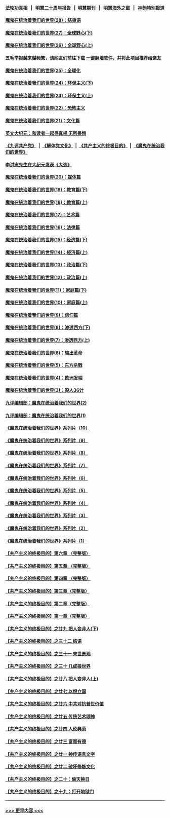 #### [法轮功真相](https://github.com/gfw-breaker/truth/blob/master/README.md?t=0) &nbsp;&nbsp;|&nbsp;&nbsp; [明慧二十周年报告](https://github.com/gfw-breaker/mh-reports/blob/master/README.md?t=0) &nbsp;&nbsp;|&nbsp;&nbsp;[明慧期刊](https://github.com/gfw-breaker/mh-qikan) &nbsp;&nbsp;|&nbsp;&nbsp; [明慧海外之窗](https://github.com/gfw-breaker/mh-news/blob/master/README.md?t=0) &nbsp;&nbsp;|&nbsp;&nbsp; [神韵特别报道](https://github.com/gfw-breaker/mh-news/blob/master/shenyun.md?t=0)
#### [魔鬼在统治着我们的世界(28)：结束语](../pages/nsc422/n10936246.md?t=07162201) 
#### [魔鬼在统治着我们的世界(27)：全球野心(下)](../pages/nsc422/n10928319.md?t=07162201) 
#### [魔鬼在统治着我们的世界(26)：全球野心(上)](../pages/nsc422/n10900318.md?t=07162201) 
#### 五毛举报越来越频繁，请网友们前往下载 [一键翻墙软件](https://github.com/gfw-breaker/ssr-accounts)，并将此项目推荐给亲友
#### [魔鬼在统治着我们的世界(25)：全球化](../pages/nsc422/n10788205.md?t=07162201) 
#### [魔鬼在统治着我们的世界(24)：环保主义(下)](../pages/nsc422/n10695307.md?t=07162201) 
#### [魔鬼在统治着我们的世界(23)：环保主义(上)](../pages/nsc422/n10688613.md?t=07162201) 
#### [魔鬼在统治着我们的世界(22)：恐怖主义](../pages/nsc422/n10614727.md?t=07162201) 
#### [魔鬼在统治着我们的世界(21)：文化篇](../pages/nsc422/n10597706.md?t=07162201) 
#### [英文大纪元：和读者一起寻真相 无所畏惧](../pages/nsc422/n12542027.md?t=07162201) 
#### [《九评共产党》](https://github.com/begood0513/9ping.md/blob/master/README.md) &nbsp;|&nbsp; [《解体党文化》](../../../../jtdwh.md/blob/master/README.md)  &nbsp;|&nbsp; [《共产主义的终极目的》](../../../../gczydzjmd.md/blob/master/README.md) &nbsp;|&nbsp; [《魔鬼在统治我们的世界》](../../../../mgztzwmdsj.md/blob/master/README.md) 
#### [李洪志先生在大纪元发表《大选》](../pages/nsc422/n12534746.md?t=07162201) 
#### [魔鬼在统治着我们的世界(20)：媒体篇](../pages/nsc422/n10586579.md?t=07162201) 
#### [魔鬼在统治着我们的世界(19)：教育篇(下)](../pages/nsc422/n10564808.md?t=07162201) 
#### [魔鬼在统治着我们的世界(18)：教育篇(上)](../pages/nsc422/n10526970.md?t=07162201) 
#### [魔鬼在统治着我们的世界(17)：艺术篇](../pages/nsc422/n10499093.md?t=07162201) 
#### [魔鬼在统治着我们的世界(16)：法律篇](../pages/nsc422/n10485969.md?t=07162201) 
#### [魔鬼在统治着我们的世界(15)：经济篇(下)](../pages/nsc422/n10469975.md?t=07162201) 
#### [魔鬼在统治着我们的世界(14)：经济篇(上)](../pages/nsc422/n10457370.md?t=07162201) 
#### [魔鬼在统治着我们的世界(13)：政治篇(下)](../pages/nsc422/n10448270.md?t=07162201) 
#### [魔鬼在统治着我们的世界(12)：政治篇(上)](../pages/nsc422/n10444576.md?t=07162201) 
#### [魔鬼在统治着我们的世界(11)：家庭篇(下)](../pages/nsc422/n10440961.md?t=07162201) 
#### [魔鬼在统治着我们的世界(10)：家庭篇(上)](../pages/nsc422/n10435448.md?t=07162201) 
#### [魔鬼在统治着我们的世界(9)：信仰篇](../pages/nsc422/n10432159.md?t=07162201) 
#### [魔鬼在统治着我们的世界(8)：渗透西方(下)](../pages/nsc422/n10429603.md?t=07162201) 
#### [魔鬼在统治着我们的世界(7)：渗透西方(上)](../pages/nsc422/n10426013.md?t=07162201) 
#### [魔鬼在统治着我们的世界(6)：输出革命](../pages/nsc422/n10421536.md?t=07162201) 
#### [魔鬼在统治着我们的世界(5)：东方杀戮](../pages/nsc422/n10417707.md?t=07162201) 
#### [魔鬼在统治着我们的世界(4)：欧洲发端](../pages/nsc422/n10414890.md?t=07162201) 
#### [魔鬼在统治着我们的世界(3)：毁人36计](../pages/nsc422/n10411583.md?t=07162201) 
#### [九评编辑部：魔鬼在统治着我们的世界(2)](../pages/nsc422/n10410036.md?t=07162201) 
#### [九评编辑部：魔鬼在统治着我们的世界(1)](../pages/nsc422/n10406825.md?t=07162201) 
#### [《魔鬼在统治着我们的世界》系列片（10）](../pages/nsc422/n12292670.md?t=07162201) 
#### [《魔鬼在统治着我们的世界》系列片（9）](../pages/nsc422/n12290859.md?t=07162201) 
#### [《魔鬼在统治着我们的世界》系列片（8）](../pages/nsc422/n12287445.md?t=07162201) 
#### [《魔鬼在统治着我们的世界》系列片（7）](../pages/nsc422/n12283425.md?t=07162201) 
#### [《魔鬼在统治着我们的世界》系列片（6）](../pages/nsc422/n12282314.md?t=07162201) 
#### [《魔鬼在统治着我们的世界》系列片（5）](../pages/nsc422/n12281419.md?t=07162201) 
#### [《魔鬼在统治着我们的世界》系列片（4）](../pages/nsc422/n12274024.md?t=07162201) 
#### [《魔鬼在统治着我们的世界》系列片（3）](../pages/nsc422/n12271322.md?t=07162201) 
#### [《魔鬼在统治着我们的世界》系列片（2）](../pages/nsc422/n12269049.md?t=07162201) 
#### [《魔鬼在统治着我们的世界》系列片（1）](../pages/nsc422/n12267575.md?t=07162201) 
#### [【共产主义的终极目的】第六章 （完整版）](../pages/nsc422/n11428913.md?t=07162201) 
#### [【共产主义的终极目的】第五章 （完整版）](../pages/nsc422/n11428912.md?t=07162201) 
#### [【共产主义的终极目的】第四章 （完整版）](../pages/nsc422/n11428907.md?t=07162201) 
#### [【共产主义的终极目的】第三章（完整版）](../pages/nsc422/n11428848.md?t=07162201) 
#### [【共产主义的终极目的】第二章（完整版）](../pages/nsc422/n11428831.md?t=07162201) 
#### [【共产主义的终极目的】第一章（完整版）](../pages/nsc422/n11417651.md?t=07162201) 
#### [【共产主义的终极目的】之廿九 把人变非人(下)](../pages/nsc422/n11344140.md?t=07162201) 
#### [【共产主义的终极目的】之三十二 结语](../pages/nsc422/n11360535.md?t=07162201) 
#### [【共产主义的终极目的】之三十一 末世景观](../pages/nsc422/n11351129.md?t=07162201) 
#### [【共产主义的终极目的】之三十 几成狼世界](../pages/nsc422/n11348280.md?t=07162201) 
#### [【共产主义的终极目的】之廿八 把人变非人(上)](../pages/nsc422/n11340492.md?t=07162201) 
#### [【共产主义的终极目的】之廿七 以恨立国](../pages/nsc422/n11336944.md?t=07162201) 
#### [【共产主义的终极目的】之廿六 中共对抗普世价值](../pages/nsc422/n11324785.md?t=07162201) 
#### [【共产主义的终极目的】之廿五 传统艺术颂神](../pages/nsc422/n11296396.md?t=07162201) 
#### [【共产主义的终极目的】之廿四 人伦典范](../pages/nsc422/n11296397.md?t=07162201) 
#### [【共产主义的终极目的】之廿三 富而有德](../pages/nsc422/n11283598.md?t=07162201) 
#### [【共产主义的终极目的】之廿一 神传语言文字](../pages/nsc422/n11263265.md?t=07162201) 
#### [【共产主义的终极目的】之廿二 破坏修炼文化](../pages/nsc422/n11245728.md?t=07162201) 
#### [【共产主义的终极目的】之二十：偷天换日](../pages/nsc422/n11238846.md?t=07162201) 
#### [【共产主义的终极目的】之十九：打开地狱门](../pages/nsc422/n11206376.md?t=07162201) 

----
#### [ >>> 更早内容 <<< ](../indexes/nsc422-earlier.md)
